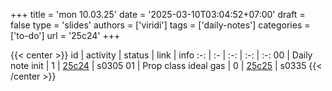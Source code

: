 +++
title = 'mon 10.03.25'
date = '2025-03-10T03:04:52+07:00'
draft = false
type = 'slides'
authors = ['viridi']
tags = ['daily-notes']
categories = ['to-do']
url = '25c24'
+++

{{< center >}}
id | activity | status | link | info
:-: | :- | :-: | :-: | :-:
00 | Daily note init      | 1 | [25c24](/notes/25c24) | s0305
01 | Prop class ideal gas | 0 | [25c25](/notes/25c25) | s0335
{{< /center >}}
